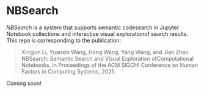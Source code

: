# NBSearch

*NBSearch* is a system that supports semantic codesearch in Jupyter Notebook collections and interactive visual explorationof search results. 
This repo is corresponding to the publication: 
>Xingjun Li, Yuanxin Wang, Hong Wang, Yang Wang, and Jian Zhao. NBSearch: Semantic Search and Visual Exploration ofComputational Notebooks. In Proceedings of the ACM SIGCHI Conference on Human Factors in Computing Systems, 2021. 

Coming soon! 
